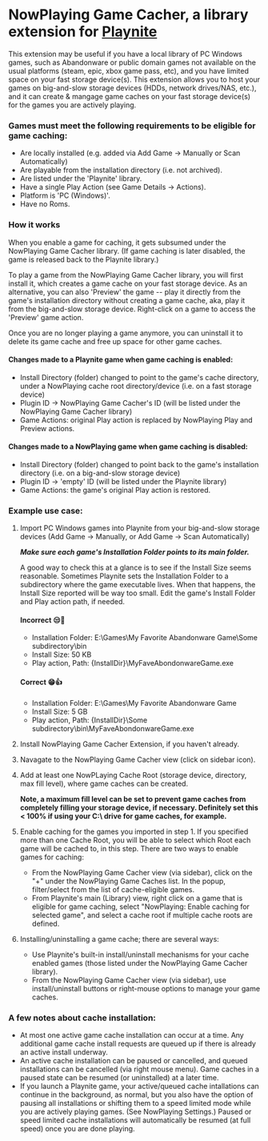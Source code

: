 # NowPlaying Game Cacher, a library extension for [Playnite](https://github.com/JosefNemec/Playnite)

This extension may be useful if you have a local library of PC Windows games, such as Abandonware or public domain games not available on the usual platforms (steam, epic, xbox game pass, etc), and you have limited space on your fast storage device(s).  This extension allows you to host your games on big-and-slow storage devices (HDDs, network drives/NAS, etc.), and it can create & mangage game caches on your fast storage device(s) for the games you are actively playing. 

### Games must meet the following requirements to be eligible for game caching:
- Are locally installed (e.g. added via Add Game -> Manually or Scan Automatically)
- Are playable from the installation directory (i.e. not archived).
- Are listed under the 'Playnite' library.
- Have a single Play Action (see Game Details -> Actions).
- Platform is 'PC (Windows)'.
- Have no Roms.

### How it works

When you enable a game for caching, it gets subsumed under the NowPlaying Game Cacher library. (If game caching is later disabled, the game is released back to the Playnite library.)

To play a game from the NowPlaying Game Cacher library, you will first install it, which creates a game cache on your fast storage device. As an alternative, you can also 'Preview' the game -- play it directly from the game's installation directory without creating a game cache, aka, play it from the big-and-slow storage device. Right-click on a game to access the 'Preview' game action.

Once you are no longer playing a game anymore, you can uninstall it to delete its game cache and free up space for other game caches.      

#### Changes made to a Playnite game when game caching is enabled:
- Install Directory (folder) changed to point to the game's cache directory, under a NowPlaying cache root directory/device (i.e. on a fast storage device)  
- Plugin ID → NowPlaying Game Cacher's ID (will be listed under the NowPlaying Game Cacher library)
- Game Actions: original Play action is replaced by NowPlaying Play and Preview actions.

#### Changes made to a NowPlaying game when game caching is disabled:
- Install Directory (folder) changed to point back to the game's installation directory (i.e. on a big-and-slow storage device)  
- Plugin ID → 'empty' ID (will be listed under the Playnite library)
- Game Actions: the game's original Play action is restored.

### Example use case:

1. Import PC Windows games into Playnite from your big-and-slow storage devices (Add Game -> Manually, or Add Game -> Scan Automatically)

    ***Make sure each game's Installation Folder points to its main folder.*** 
    
    A good way to check this at a glance is to see if the Install Size seems reasonable. Sometimes Playnite sets the Installation Folder to a subdirectory where the game executable lives. When that happens, the Install Size reported will be way too small. Edit the game's Install Folder and Play action path, if needed.

    #### Incorrect 😒🚫

    - Installation Folder:  E:\Games\My Favorite Abandonware Game\Some subdirectory\bin
    - Install Size: 50 KB
    - Play action, Path:  {InstallDir}\MyFaveAbondonwareGame.exe

    #### Correct 😁👍

    - Installation Folder:  E:\Games\My Favorite Abandonware Game
    - Install Size: 5 GB
    - Play action, Path:  {InstallDir}\Some subdirectory\bin\MyFaveAbondonwareGame.exe


2. Install NowPlaying Game Cacher Extension, if you haven't already.
3. Navagate to the NowPlaying Game Cacher view (click on sidebar icon).
4. Add at least one NowPLaying Cache Root (storage device, directory, max fill level), where game caches can be created.

   **Note, a maximum fill level can be set to prevent game caches from completely filling your storage device, if necessary.
   Definitely set this < 100% if using your C:\ drive for game caches, for example.**


5. Enable caching for the games you imported in step 1.  If you specified more than one Cache Root, you will be able to select which Root each game will be cached to, in this step.  There are two ways to enable games for caching:

    - From the NowPlaying Game Cacher view (via sidebar), click on the "+" under the NowPlaying Game Caches list. In the popup,
    filter/select from the list of cache-eligible games.
    - From Playnite's main (Library) view, right click on a game that is eligible for game caching, select "NowPlaying: Enable caching for selected game", and select a cache root if multiple cache roots are defined. 


6. Installing/uninstalling a game cache; there are several ways:

    - Use Playnite's built-in install/uninstall mechanisms for your cache enabled games (those listed under the NowPlaying Game Cacher library).
    - From the NowPlaying Game Cacher view (via sidebar), use install/uninstall buttons or right-mouse options to manage your game caches.

### A few notes about cache installation: 
- At most one active game cache installation can occur at a time. Any additional game cache install requests are queued up if there is already an active install underway.
- An active cache installation can be paused or cancelled, and queued installations can be cancelled (via right mouse menu). Game caches in a paused state can be resumed (or uninstalled) at a later time. 
- If you launch a Playnite game, your active/queued cache intallations can continue in the background, as normal, but you also have the option of pausing all installations or shifting them to a speed limited mode while you are actively playing games. (See NowPlaying Settings.) Paused or speed limited cache installations will automatically be resumed (at full speed) once you are done playing.


